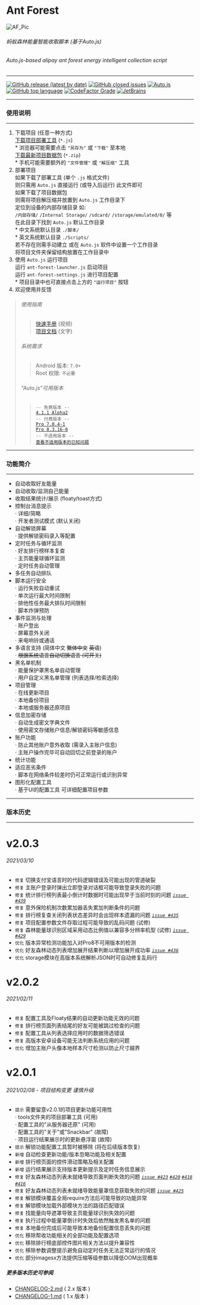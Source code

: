 # Ant Forest

![AF_Pic](https://github.com/SuperMonster002/Hello-Sockpuppet/raw/master/Ant_Forest_Banner_361%C3%97103.png)

###### 蚂蚁森林能量智能收取脚本 (基于Auto.js)

###### Auto.js\-based alipay ant forest energy intelligent collection script

******

[![GitHub release (latest by date)](https://img.shields.io/github/v/release/SuperMonster003/Ant-Forest)](https://github.com/SuperMonster003/Ant-Forest/releases/latest)
[![GitHub closed issues](https://img.shields.io/github/issues/SuperMonster003/Ant-Forest?color=009688)](https://github.com/SuperMonster003/Ant-Forest/issues)
[![Auto.js](https://img.shields.io/badge/auto.js-%3E%3D%204.1.1%20alpha2-67a91b)](https://github.com/hyb1996/Auto.js)
[![GitHub top language](https://img.shields.io/github/languages/top/SuperMonster003/Ant-Forest?color=eb8031)](https://github.com/topics/javascript)
[![CodeFactor Grade](https://www.codefactor.io/repository/github/supermonster003/ant-forest/badge?s=61cf94a3f5266c39dd9c4873d2413a9cf365a3eb)](https://www.codefactor.io/repository/github/supermonster003/ant-forest)
[![JetBrains](https://img.shields.io/badge/supporter-JetBrains-%23ee4677)](https://www.jetbrains.com/?from=Ant-Forest)

******
### 使用说明
******

1. 下载项目 (任意一种方式)  
   [下载项目部署工具](https://raw.githubusercontent.com/SuperMonster003/Ant-Forest/master/tools/ant-forest-deployment-tool.min.js) (`*.js`)  
   \* 浏览器可能需要点击 `"另存为"` 或 `"下载"` 至本地  
   [下载最新项目数据包](https://github.com/SuperMonster003/Ant-Forest/archive/master.zip) (`*.zip`)  
   \* 手机可能需要额外的 `"文件管理"` 或 `"解压缩"` 工具
2. 部署项目  
   如果下载了部署工具 (单个 `.js` 格式文件)  
   则只需用 `Auto.js` 直接运行 (或导入后运行) 此文件即可  
   如果下载了项目数据包  
   则需将项目解压缩并放置到 `Auto.js` 工作目录下  
   定位到设备的内部存储目录 如:  
   `/内部存储/` `/Internal Storage/` `/sdcard/` `/storage/emulated/0/` 等  
   在此目录下找到 `Auto.js` 默认工作目录  
   \* 中文系统默认目录 `./脚本/`  
   \* 英文系统默认目录 `./Scripts/`  
   若不存在则需手动建立 或在 `Auto.js` 软件中设置一个工作目录  
   将项目文件夹保留结构放置在工作目录中
3. 使用 `Auto.js` 运行项目  
   运行 `ant-forest-launcher.js` 启动项目  
   运行 `ant-forest-settings.js` 进行项目配置  
   \* 项目目录中也可直接点击上方的 `"运行项目"` 按钮
4. 欢迎使用并反馈

> ###### 使用指南
>
> > [快速手册](https://www.bilibili.com/video/av91979276/) (视频)  
> > [项目文档](https://github.com/SuperMonster003/Ant-Forest/wiki/%E8%9A%82%E8%9A%81%E6%A3%AE%E6%9E%97-(Ant-Forest)) (文字)
>
> ###### 系统需求
>
> > Android 版本: `7.0+`  
> > Root 权限: `不必要`
>
> ###### "Auto.js"可用版本
>
> > `-- 免费版本 --`  
> > [`4.1.1 Alpha2`](https://github.com/SuperMonster002/Hello-Sockpuppet/raw/master/%5Bauto.js%5D%5B4.1.1_alpha2%5D%5Barm-v7%5D(b69a4e23).apk?raw=true)  
> > `-- 付费版本 --`  
> > [`Pro 7.0.4-1`](https://github.com/SuperMonster002/Hello-Sockpuppet/blob/master/%5Bauto.js%5D%5Bpro_7.0.4-1%5D(31b16c93).apk?raw=true)  
> > [`Pro 8.3.16-0`](https://github.com/SuperMonster002/Hello-Sockpuppet/blob/master/%5Bauto.js%5D%5Bpro_8.3.16-0%5D(9a414abf).apk?raw=true)  
> > `-- 不适用版本 --`  
> > [`查看不适用版本的已知问题`](https://github.com/SuperMonster002/Hello-Sockpuppet/blob/master/README.md)

******
### 功能简介
******

* 自动收取好友能量
* 自动收取/监测自己能量
* 收取结果统计/展示 (floaty/toast方式)
* 控制台消息提示  
  · 详细/简略  
  · 开发者测试模式 (默认关闭)
* 自动解锁屏幕  
  · 提供解锁密码录入等配置
* 定时任务与循环监测  
  · 好友排行榜样本复查  
  · 主页能量球循环监测  
  · 定时任务自动管理
* 多任务自动排队
* 脚本运行安全  
  · 运行失败自动重试  
  · 单次运行最大时间限制  
  · 排他性任务最大排队时间限制  
  · 脚本炸弹预防
* 事件监测与处理  
  · 账户登出  
  · 屏幕意外关闭  
  · 来电响铃或通话
* 多语言支持 (简体中文 ~~繁体中文~~ ~~英语~~)  
  · ~~根据系统语言自动切换语言 (可开关)~~
* 黑名单机制  
  · 能量保护罩黑名单自动管理  
  · 用户自定义黑名单管理 (列表选择/检索选择)
* 项目管理  
  · 在线更新项目  
  · 本地备份项目  
  · 本地或服务器还原项目
* 信息加密存储  
  · 自动生成密文字典文件  
  · 使用密文存储账户信息/解锁密码等敏感信息
* 账户功能  
  · 防止其他账户意外收取 (需录入主账户信息)  
  · 主账户操作完毕可自动回切之前登录的账户
* 统计功能
* 适应恶劣条件  
  · 脚本在网络条件较差时仍可正常运行或识别异常
* 图形化配置工具  
  · 基于UI的配置工具 可详细配置项目参数

******
### 版本历史
******
# v2.0.3
###### 2021/03/10
* `修复` 切换支付宝语言时的代码逻辑错误及可能出现的管道破裂
* `修复` 主账户登录时弹出立即登录对话框可能导致登录失败的问题
* `修复` 统计排行榜列表最小倒计时数据时可能出现早于当前时刻的问题 _[`issue #439`](https://github.com/SuperMonster003/Ant-Forest/issues/439)_
* `修复` 意外保险机制次数累加器丢失累加判断条件的问题
* `修复` 排行榜复查关闭列表状态差异时会出现样本遗漏的问题 _[`issue #435`](https://github.com/SuperMonster003/Ant-Forest/issues/435)_
* `修复` 项目配置参数文件存取过程可能导致的乱码问题 (试修)
* `修复` 森林能量球识别区域采用动态比例值以兼容多分辨率机型 (试修) _[`issue #429`](https://github.com/SuperMonster003/Ant-Forest/issues/429)_
* `优化` 版本异常检测功能加入对Pro8不可用版本的检测
* `优化` 好友森林动态列表增加展开结果判断以增加展开成功率 _[`issue #436`](https://github.com/SuperMonster003/Ant-Forest/issues/436)_
* `优化` storage模块在高版本系统解析JSON时可自动修复乱码行

# v2.0.2
###### 2021/02/11
* `修复` 配置工具及Floaty结果的自动更新功能无效的问题
* `修复` 排行榜页面列表结尾的好友可能被跳过检查的问题
* `修复` 配置工具从列表选择应用时的数据筛选错误
* `修复` 高版本安卓设备可能无法判断系统应用的问题
* `优化` 增加主账户头像本地样本尺寸检测以防止尺寸越界

# v2.0.1
###### 2021/02/08 - 项目结构变更 谨慎升级
* `提示` 需要留意v2.0.1的项目更新功能可用性  
  · tools文件夹的项目部署工具 (可用)  
  · 配置工具的"从服务器还原" (可用)  
  · 配置工具的"关于"或"Snackbar" (故障)  
  · 项目运行结果展示时的更新悬浮窗 (故障)
* `提示` 解锁功能配置工具暂时被移除 (将在后续版本恢复)
* `新增` 自动检查更新功能/版本忽略功能及相关配置 
* `新增` 排行榜页面的控件滑动策略及相关配置 
* `新增` 运行结果展示支持版本更新提示及定时任务信息展示 
* `修复` 好友森林动态列表未就绪导致页面判断失效的问题 _[`issue #423`](https://github.com/SuperMonster003/Ant-Forest/issues/423)_ _[`#420`](https://github.com/SuperMonster003/Ant-Forest/issues/420)_ _[`#418`](https://github.com/SuperMonster003/Ant-Forest/issues/418)_ _[`#416`](https://github.com/SuperMonster003/Ant-Forest/issues/416)_
* `修复` 好友森林动态列表未就绪导致能量罩信息获取失败的问题 _[`issue #425`](https://github.com/SuperMonster003/Ant-Forest/issues/425)_
* `修复` 解锁模块覆盖全局require方法后可能导致的功能异常
* `修复` 解锁模块加载外部模块方法的路径匹配错误
* `修复` 找能量向导遮罩导致主页能量球识别失效的问题
* `修复` 执行过程中能量罩倒计时失效后依然触发黑名单的问题
* `修复` 本地备份完成后可能导致本地备份配置信息丢失的问题
* `优化` 移除帮收功能相关的全部功能及配置选项
* `优化` 移除排行榜底部控件图片相关方法以提升兼容性
* `优化` 移除参数调整提示避免自动定时任务无法正常运行的情况
* `优化` 部分imagesx方法提供压缩等级参数以降低OOM出现概率

##### 更多版本历史可参阅
* [CHANGELOG-2.md](https://github.com/SuperMonster003/Ant-Forest/blob/master/documents/CHANGELOG-2.md)  ( 2.x 版本 )
* [CHANGELOG-1.md](https://github.com/SuperMonster003/Ant-Forest/blob/master/documents/CHANGELOG-1.md)  ( 1.x 版本 )


[//]: # (
If you prefer to make a donation, run ant-forest-settings.js with Auto.js, then go to the "About" page and click my name. When the page with a pink "CLOSE" button popped up, you could see the QR Code by long-clicking this button. Blue QR Code for Alipay and green for WeChat. I believe i could make it better with your support.
)